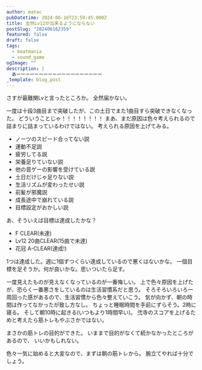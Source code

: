 ```yaml
---
author: matac
pubDatetime: 2024-06-16T23:59:45.000Z
title: 全然Lv12が出来るようにならない
postSlug: "202406162359"
featured: false
draft: false
tags:
  - beatmania
  - sound_game
ogImage: ""
description: |
  あーーーーーーーーーーーーーーーーーーー
_template: blog_post
---
```


さすが最難関Lvと言ったところか。
全然届かない。

一度は十段3曲目まで突破したが、この土日でまた1曲目すら突破できなくなった。
どういうことじゃ！！！！！！！！
まあ、まだ原因は色々考えられるので詰まりに詰まっているわけではない。
考えられる原因を上げてみる。

- ノーツのスピード合ってない説
- 運動不足説
- 疲労してる説
- 栄養足りていない説
- 他の音ゲーの影響を受けている説
- 土日だけじゃ足りない説
- 生活リズムが変わったせい説
- 前髪が邪魔説
- 成長途中で崩れている説
- 目標設定がおかしい説

あ、そういえば目標は達成したかな？

- F CLEAR(未達)
- Lv12 20曲CLEAR(15曲で未達)
- 花冠 A-CLEAR(達成!)

1つは達成した。週に1個ずつくらい達成しているので悪くはないかな。
一個目標を足そうか。何が良いかな。思いついたら足す。

一度見えたものが見えなくなっているのが一番悔しい。
上で色々原因を上げたが、恐らく一番悪さをしているのは生活習慣系だと思う。
そろそろいろいろ一周回った感があるので、生活習慣から色々整えていこう。
気が向かず、朝の時間は作ってなかったが致し方なし。
ちょっと睡眠時間を手前にずらそう。2時に寝る。
そして朝10時に起きる(いつもより1時間早い)。
弐寺のスコアを上げるためと考えたら筋トレもやぶさかではない。

まさかの筋トレの目的ができた。
いままで目的がなくて続かなかったところがあるので、
いいかもしれない。

色々一気に始めると大変なので、まずは朝の筋トレから。
腕立てやれば十分でしょう。
